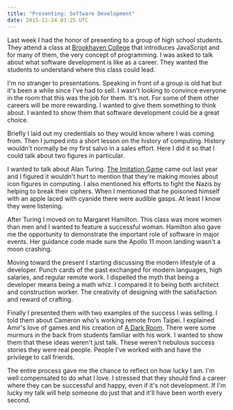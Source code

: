 ```yaml
---
title: "Presenting: Software Development"
date: 2015-11-24 03:25 UTC
---
```


Last week I had the honor of presenting to a group of high school students.
They attend a class at [Brookhaven College][] that introduces JavaScript and for many of them, the very concept of programming.
I was asked to talk about what software development is like as a career.
They wanted the students to understand where this class could lead.

<!--more-->

I'm no stranger to presentations.
Speaking in front of a group is old hat but it's been a while since I've had to sell.
I wasn't looking to convince everyone in the room that this was the job for them.
It's not.
For some of them other careers will be more rewarding.
I wanted to give them something to think about.
I wanted to show them that software development could be a great choice.

Briefly I laid out my credentials so they would know where I was coming from.
Then I jumped into a short lesson on the history of computing.
History wouldn't normally be my first salvo in a sales effort.
Here I did it so that I could talk about two figures in particular.

I wanted to talk about Alan Turing.
[The Imitation Game][] came out last year and I figured it wouldn't hurt to mention that they're making movies about icon figures in computing.
I also mentioned his efforts to fight the Nazis by helping to break their ciphers.
When I mentioned that he poisoned himself with an apple laced with cyanide there were audible gasps.
At least I know they were listening.

After Turing I moved on to Margaret Hamilton.
This class was more women than men and I wanted to feature a successful woman.
Hamilton also gave me the opportunity to demonstrate the important role of software in major events.
Her guidance code made sure the Apollo 11 moon landing wasn't a moon crashing.

Moving toward the present I starting discussing the modern lifestyle of a developer.
Punch cards of the past exchanged for modern languages, high salaries, and regular remote work.
I dispelled the myth that being a developer means being a math whiz.
I compared it to being both architect and construction worker.
The creativity of designing with the satisfaction and reward of crafting.

Finally I presented them with two examples of the success I was selling.
I told them about Cameron who's working remote from Taipei.
I explained Amir's love of games and his creation of [A Dark Room][].
There were some murmurs in the back from students familiar with his work.
I wanted to show them that these ideas weren't just talk.
These weren't nebulous success stories they were real people.
People I've worked with and have the privilege to call friends.

The entire process gave me the chance to reflect on how lucky I am.
I'm well compensated to do what I love.
I stressed that they should find a career where they can be successful and happy, even if it's not development.
If I'm lucky my talk will help someone do just that and it'll have been worth every second.

[Brookhaven College]: http://www.brookhavencollege.edu
[The Imitation Game]: https://en.wikipedia.org/wiki/The_Imitation_Game
[A Dark Room]: https://itunes.apple.com/us/app/a-dark-room/id736683061?mt=8
